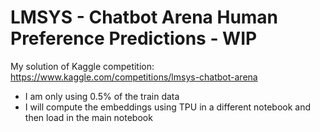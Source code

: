 # LMSYS - Chatbot Arena Human Preference Predictions - WIP

My solution of Kaggle competition: https://www.kaggle.com/competitions/lmsys-chatbot-arena

* I am only using 0.5% of the train data
* I will compute the embeddings using TPU in a different notebook and then load in the main notebook

